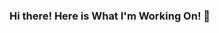 ### Hi there! Here is What I'm Working On! 👋

<!--
**sana-shaik/sana-shaik** is a ✨ _special_ ✨ repository because its `README.md` (this file) appears on your GitHub profile.

Here are some ideas to get you started:

- 🔭 I’m currently working on ... CSS
- 🌱 I’m currently learning ... ReactJS
- 👯 I’m looking to collaborate on ... ReactJS
- 🤔 I’m looking for help with ... Cloud
- 💬 Ask me about ...
- 📫 How to reach me: ... 
- 😄 Pronouns: ...
- ⚡ Fun fact: ...
-->
